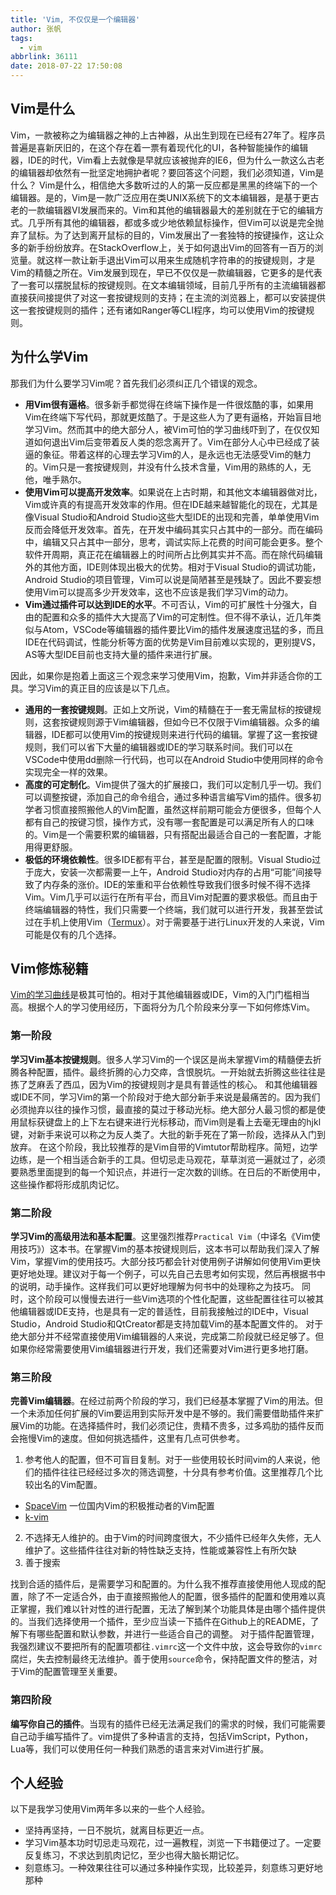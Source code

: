 ```yaml
---
title: 'Vim, 不仅仅是一个编辑器'
author: 张帆
tags:
  - vim
abbrlink: 36111
date: 2018-07-22 17:50:08
---
```


## Vim是什么

Vim，一款被称之为编辑器之神的上古神器，从出生到现在已经有27年了。程序员普遍是喜新厌旧的，在这个存在着一票有着现代化的UI，各种智能操作的编辑器，IDE的时代，Vim看上去就像是早就应该被抛弃的IE6，但为什么一款这么古老的编辑器却依然有一批坚定地拥护者呢？要回答这个问题，我们必须知道，Vim是什么？
Vim是什么，相信绝大多数听过的人的第一反应都是黑黑的终端下的一个编辑器。是的，Vim是一款广泛应用在类UNIX系统下的文本编辑器，是基于更古老的一款编辑器VI发展而来的。Vim和其他的编辑器最大的差别就在于它的编辑方式。几乎所有其他的编辑器，都或多或少地依赖鼠标操作，但Vim可以说是完全抛弃了鼠标。为了达到离开鼠标的目的，Vim发展出了一套独特的按键操作，这让众多的新手纷纷放弃。在StackOverflow上，关于如何退出Vim的回答有一百万的浏览量。就这样一款让新手退出Vim可以用来生成随机字符串的的按键规则，才是Vim的精髓之所在。Vim发展到现在，早已不仅仅是一款编辑器，它更多的是代表了一套可以摆脱鼠标的按键规则。在文本编辑领域，目前几乎所有的主流编辑器都直接获间接提供了对这一套按键规则的支持；在主流的浏览器上，都可以安装提供这一套按键规则的插件；还有诸如Ranger等CLI程序，均可以使用Vim的按键规则。

<!--more-->

## 为什么学Vim

那我们为什么要学习Vim呢？首先我们必须纠正几个错误的观念。

- **用Vim很有逼格**。很多新手都觉得在终端下操作是一件很炫酷的事，如果用Vim在终端下写代码，那就更炫酷了。于是这些人为了更有逼格，开始盲目地学习Vim。然而其中的绝大部分人，被Vim可怕的学习曲线吓到了，在仅仅知道如何退出Vim后变带着反人类的怨念离开了。Vim在部分人心中已经成了装逼的象征。带着这样的心理去学习Vim的人，是永远也无法感受Vim的魅力的。Vim只是一套按键规则，并没有什么技术含量，Vim用的熟练的人，无他，唯手熟尔。
- **使用Vim可以提高开发效率**。如果说在上古时期，和其他文本编辑器做对比，Vim或许真的有提高开发效率的作用。但在IDE越来越智能化的现在，尤其是像Visual Studio和Android Studio这些大型IDE的出现和完善，单单使用Vim反而会降低开发效率。首先，在开发中编码其实只占其中的一部分。而在编码中，编辑又只占其中一部分，思考，调试实际上花费的时间可能会更多。整个软件开周期，真正花在编辑器上的时间所占比例其实并不高。而在除代码编辑外的其他方面，IDE则体现出极大的优势。相对于Visual Studio的调试功能，Android Studio的项目管理，Vim可以说是简陋甚至是残缺了。因此不要妄想使用Vim可以提高多少开发效率，这也不应该是我们学习Vim的动力。
- **Vim通过插件可以达到IDE的水平**。不可否认，Vim的可扩展性十分强大，自由的配置和众多的插件大大提高了Vim的可定制性。但不得不承认，近几年类似与Atom，VSCode等编辑器的插件要比Vim的插件发展速度迅猛的多，而且IDE在代码调试，性能分析等方面的优势是Vim目前难以实现的，更别提VS，AS等大型IDE目前也支持大量的插件来进行扩展。

因此，如果你是抱着上面这三个观念来学习使用Vim，抱歉，Vim并非适合你的工具。学习Vim的真正目的应该是以下几点。
- **通用的一套按键规则**。正如上文所说，Vim的精髓在于一套无需鼠标的按键规则，这套按键规则源于Vim编辑器，但如今已不仅限于Vim编辑器。众多的编辑器，IDE都可以使用Vim的按键规则来进行代码的编辑。掌握了这一套按键规则，我们可以省下大量的编辑器或IDE的学习联系时间。我们可以在VSCode中使用dd删除一行代码，也可以在Android Studio中使用同样的命令实现完全一样的效果。
- **高度的可定制化**。Vim提供了强大的扩展接口，我们可以定制几乎一切。我们可以调整按键，添加自己的命令组合，通过多种语言编写Vim的插件。很多初学者习惯直接照搬他人的Vim配置，虽然这样前期可能会方便很多，但每个人都有自己的按键习惯，操作方式，没有哪一套配置是可以满足所有人的口味的。Vim是一个需要积累的编辑器，只有搭配出最适合自己的一套配置，才能用得更舒服。
- **极低的环境依赖性**。很多IDE都有平台，甚至是配置的限制。Visual Studio过于庞大，安装一次都需要一上午，Android Studio对内存的占用“可能”间接导致了内存条的涨价。IDE的笨重和平台依赖性导致我们很多时候不得不选择Vim。Vim几乎可以运行在所有平台，而且Vim对配置的要求极低。而且由于终端编辑器的特性，我们只需要一个终端，我们就可以进行开发，我甚至尝试过在手机上使用Vim（[Termux](https://termux.com/)）。对于需要基于进行Linux开发的人来说，Vim可能是仅有的几个选择。

## Vim修炼秘籍

[Vim的学习曲线](https://coolshell.cn/articles/3125.html)是极其可怕的。相对于其他编辑器或IDE，Vim的入门门槛相当高。根据个人的学习使用经历，下面将分为几个阶段来分享一下如何修炼Vim。

### 第一阶段
**学习Vim基本按键规则**。很多人学习Vim的一个误区是尚未掌握Vim的精髓便去折腾各种配置，插件。最终折腾的心力交瘁，含恨脱坑。一开始就去折腾这些往往是拣了芝麻丢了西瓜，因为Vim的按键规则才是具有普适性的核心。
和其他编辑器或IDE不同，学习Vim的第一个阶段对于绝大部分新手来说是最痛苦的。因为我们必须抛弃以往的操作习惯，最直接的莫过于移动光标。绝大部分人最习惯的都是使用鼠标获键盘上的上下左右键来进行光标移动，而Vim则是看上去毫无理由的hjkl键，对新手来说可以称之为反人类了。大批的新手死在了第一阶段，选择从入门到放弃。
在这个阶段，我比较推荐的是Vim自带的Vimtutor帮助程序。简短，边学边练，是一个相当适合新手的工具。但切忌走马观花，草草浏览一遍就过了，必须要熟悉里面提到的每一个知识点，并进行一定次数的训练。在日后的不断使用中，这些操作都将形成肌肉记忆。

### 第二阶段
**学习Vim的高级用法和基本配置**。这里强烈推荐`Practical Vim`（中译名《Vim使用技巧》）这本书。在掌握Vim的基本按键规则后，这本书可以帮助我们深入了解Vim，掌握Vim的使用技巧。大部分技巧都会针对使用例子讲解如何使用Vim更快更好地处理。建议对于每一个例子，可以先自己去思考如何实现，然后再根据书中的说明，动手操作。这样我们可以更好地理解为何书中的处理称之为技巧。
同时，这个阶段可以慢慢去进行一些Vim选项的个性化配置，这些配置往往可以被其他编辑器或IDE支持，也是具有一定的普适性，目前我接触过的IDE中，Visual Studio，Android Studio和QtCreator都是支持加载Vim的基本配置文件的。
对于绝大部分并不经常直接使用Vim编辑器的人来说，完成第二阶段就已经足够了。但如果你经常需要使用Vim编辑器进行开发，我们还需要对Vim进行更多地打磨。

### 第三阶段

**完善Vim编辑器**。在经过前两个阶段的学习，我们已经基本掌握了Vim的用法。但一个未添加任何扩展的Vim要运用到实际开发中是不够的。我们需要借助插件来扩展Vim的功能。在选择插件时，我们必须记住，贵精不贵多，过多鸡肋的插件反而会拖慢Vim的速度。但如何挑选插件，这里有几点可供参考。

1. 参考他人的配置，但不可盲目复制。对于一些使用较长时间vim的人来说，他们的插件往往已经经过多次的筛选调整，十分具有参考价值。这里推荐几个比较出名的Vim配置。
 - [SpaceVim](https://github.com/SpaceVim/SpaceVim) 一位国内Vim的积极推动者的Vim配置
 - [k-vim](https://github.com/wklken/k-vim)
2. 不选择无人维护的。由于Vim的时间跨度很大，不少插件已经年久失修，无人维护了。这些插件往往对新的特性缺乏支持，性能或兼容性上有所欠缺
3. 善于搜索

找到合适的插件后，是需要学习和配置的。为什么我不推荐直接使用他人现成的配置，除了不一定适合外，由于直接照搬他人的配置，很多插件的配置和使用难以真正掌握，我们难以针对性的进行配置，无法了解到某个功能具体是由哪个插件提供的。当我们选择使用一个插件，至少应当读一下插件在Github上的README，了解下有哪些配置和默认参数，并进行一些适合自己的调整。
对于插件配置管理，我强烈建议不要把所有的配置项都往`.vimrc`这一个文件中放，这会导致你的`vimrc`腐烂，失去控制最终无法维护。善于使用`source`命令，保持配置文件的整洁，对于Vim的配置管理至关重要。

### 第四阶段

**编写你自己的插件**。当现有的插件已经无法满足我们的需求的时候，我们可能需要自己动手编写插件了。vim提供了多种语言的支持，包括VimScript，Python，Lua等，我们可以使用任何一种我们熟悉的语言来对Vim进行扩展。

## 个人经验

以下是我学习使用Vim两年多以来的一些个人经验。

- 坚持再坚持，一日不脱坑，就离目标更近一点。
- 学习Vim基本功时切忌走马观花，过一遍教程，浏览一下书籍便过了。一定要反复练习，不求达到肌肉记忆，至少也得大脑长期记忆。
- 刻意练习。一种效果往往可以通过多种操作实现，比较差异，刻意练习更好地那种

<script src="https://utteranc.es/client.js"
        repo="xyz1001/xyz1001.github.io"
        issue-term="title"
        theme="github-light"
        crossorigin="anonymous"
        async>
</script>
